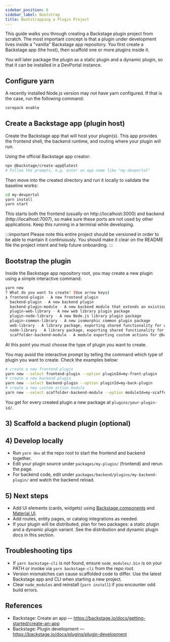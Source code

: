 ```yaml
---
sidebar_position: 6
sidebar_label: Bootstrap
title: Bootstrapping a Plugin Project
---
```


This guide walks you through creating a Backstage plugin project from scratch. The most important concept is that a plugin under development lives inside a "vanilla" Backstage app repository. You first create a Backstage app (the host), then scaffold one or more plugins inside it.

You will later package the plugin as a static plugin and a dynamic plugin, so that it can be installed in a DevPortal instance.

## Configure yarn

A recently installed Node.js version may not have yarn configured. If that is the case, run the following command:

```sh
corepack enable
```

## Create a Backstage app (plugin host)

Create the Backstage app that will host your plugin(s). This app provides the frontend shell, the backend runtime, and routing where your plugin will run.

Using the official Backstage app creator:

```bash
npx @backstage/create-app@latest
# Follow the prompts, e.g. enter an app name like "my-devportal"
```

Then move into the created directory and run it locally to validate the baseline works:

```bash
cd my-devportal
yarn install
yarn start
```

This starts both the frontend (usually on http://localhost:3000) and backend (http://localhost:7007), so make sure these ports are not used by other applications. Keep this running in a terminal while developing.

:::important
Please note this entire project should be versioned in order to be able to mantain it continuously. You should make it clear on the README file the project intent and help future onboarding.
:::

## Bootstrap the plugin

Inside the Backstage app repository root, you may create a new plugin using a simple interactive command:

```sh
yarn new
? What do you want to create? (Use arrow keys)
❯ frontend-plugin - A new frontend plugin 
  backend-plugin - A new backend plugin 
  backend-plugin-module - A new backend module that extends an existing backend plugin 
  plugin-web-library - A new web library plugin package 
  plugin-node-library - A new Node.js library plugin package 
  plugin-common-library - A new isomorphic common plugin package 
  web-library - A library package, exporting shared functionality for web environments
  node-library - A library package, exporting shared functionality for Node.js environments 
  scaffolder-backend-module - A module exporting custom actions for @backstage/plugin-scaffolder-backend
```

At this point you must choose the type of plugin you want to create.

You may avoid the interactive prompt by telling the command which type of plugin you want to create. Check the examples below:

```sh
# create a new frontend plugin
yarn new --select frontend-plugin --option pluginId=my-front-plugin
# create a new backend plugin
yarn new --select backend-plugin --option pluginId=my-back-plugin
# create a new custom action module
yarn new --select scaffolder-backend-module --option moduleId=my-scaffold-plugin
```

You get for every created plugin a new package at `plugins/your-plugin-id/`.



## 3) Scaffold a backend plugin (optional)



## 4) Develop locally

- Run `yarn dev` at the repo root to start the frontend and backend together.
- Edit your plugin source under `packages/my-plugin/` (frontend) and rerun the page.
- For backend code, edit under `packages/backend/plugins/my-backend-plugin/` and watch the backend reload.

## 5) Next steps

- Add UI elements (cards, widgets) using [Backstage components](https://backstage.io/storybook/) and [Material UI](https://mui.com/material-ui/).
- Add routes, entity pages, or catalog integrations as needed.
- If your plugin will be distributed, plan for two packages: a static plugin and a dynamic plugin variant. See the distribution and dynamic plugin docs in this section.

## Troubleshooting tips

- If `yarn backstage-cli` is not found, ensure `node_modules/.bin` is on your PATH or invoke via `yarn backstage-cli` from the repo root.
- Version mismatches can cause scaffolded code to differ. Use the latest Backstage app and CLI when starting a new project.
- Clear `node_modules` and reinstall (`yarn install`) if you encounter odd build errors.

## References

- Backstage: Create an app — https://backstage.io/docs/getting-started/create-an-app
- Backstage: Plugin development — https://backstage.io/docs/plugins/plugin-development
